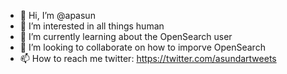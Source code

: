 - 👋 Hi, I’m @apasun
- 👀 I’m interested in all things human
- 🌱 I’m currently learning about the OpenSearch user
- 💞️ I’m looking to collaborate on how to imporve OpenSearch
- 📫 How to reach me twitter: https://twitter.com/asundartweets

<!---
apasun/apasun is a ✨ special ✨ repository because its `README.md` (this file) appears on your GitHub profile.
You can click the Preview link to take a look at your changes.
--->
